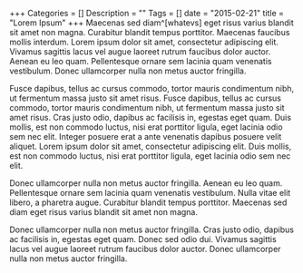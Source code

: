 +++
Categories = []
Description = ""
Tags = []
date = "2015-02-21"
title = "Lorem Ipsum"
+++
Maecenas sed diam^[whatevs] eget risus varius blandit sit amet non magna. Curabitur blandit tempus porttitor. Maecenas faucibus mollis interdum. Lorem ipsum dolor sit amet, consectetur adipiscing elit. Vivamus sagittis lacus vel augue laoreet rutrum faucibus dolor auctor. Aenean eu leo quam. Pellentesque ornare sem lacinia quam venenatis vestibulum. Donec ullamcorper nulla non metus auctor fringilla.

Fusce dapibus, tellus ac cursus commodo, tortor mauris condimentum nibh, ut fermentum massa justo sit amet risus. Fusce dapibus, tellus ac cursus commodo, tortor mauris condimentum nibh, ut fermentum massa justo sit amet risus. Cras justo odio, dapibus ac facilisis in, egestas eget quam. Duis mollis, est non commodo luctus, nisi erat porttitor ligula, eget lacinia odio sem nec elit. Integer posuere erat a ante venenatis dapibus posuere velit aliquet. Lorem ipsum dolor sit amet, consectetur adipiscing elit. Duis mollis, est non commodo luctus, nisi erat porttitor ligula, eget lacinia odio sem nec elit.

Donec ullamcorper nulla non metus auctor fringilla. Aenean eu leo quam. Pellentesque ornare sem lacinia quam venenatis vestibulum. Nulla vitae elit libero, a pharetra augue. Curabitur blandit tempus porttitor. Maecenas sed diam eget risus varius blandit sit amet non magna.

Donec ullamcorper nulla non metus auctor fringilla. Cras justo odio, dapibus ac facilisis in, egestas eget quam. Donec sed odio dui. Vivamus sagittis lacus vel augue laoreet rutrum faucibus dolor auctor. Donec ullamcorper nulla non metus auctor fringilla.

